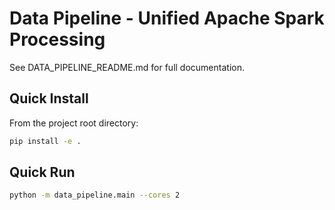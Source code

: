 # Data Pipeline - Unified Apache Spark Processing

See DATA_PIPELINE_README.md for full documentation.

## Quick Install

From the project root directory:

```bash
pip install -e .
```

## Quick Run

```bash
python -m data_pipeline.main --cores 2
```


  